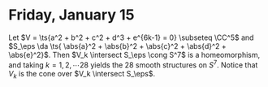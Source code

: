 # Friday, January 15

Let $V = \ts{a^2 + b^2 + c^2 + d^3 + e^{6k-1} = 0} \subseteq \CC^5$ and $S_\eps \da \ts{ \abs{a}^2 + \abs{b}^2 + \abs{c}^2 + \abs{d}^2 + \abs{e}^2}$.
Then $V_k \intersect S_\eps \cong S^7$ is a homeomorphism, and taking $k=1,2,\cdots 28$ yields the 28 smooth structures on $S^7$.
Notice that $V_k$ is the cone over $V_k \intersect S_\eps$.
